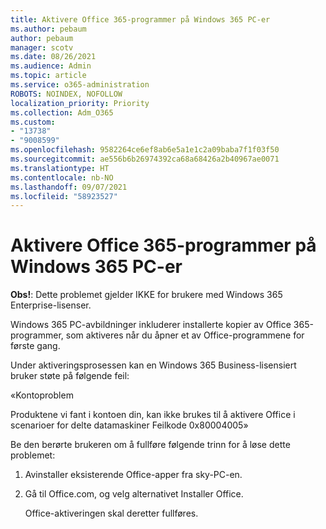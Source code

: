```yaml
---
title: Aktivere Office 365-programmer på Windows 365 PC-er
ms.author: pebaum
author: pebaum
manager: scotv
ms.date: 08/26/2021
ms.audience: Admin
ms.topic: article
ms.service: o365-administration
ROBOTS: NOINDEX, NOFOLLOW
localization_priority: Priority
ms.collection: Adm_O365
ms.custom:
- "13738"
- "9008599"
ms.openlocfilehash: 9582264ce6ef8ab6e5a1e1c2a09baba7f1f03f50
ms.sourcegitcommit: ae556b6b26974392ca68a68426a2b40967ae0071
ms.translationtype: HT
ms.contentlocale: nb-NO
ms.lasthandoff: 09/07/2021
ms.locfileid: "58923527"
---
```

# <a name="activating-office-365-applications-on-windows-365-pcs"></a>Aktivere Office 365-programmer på Windows 365 PC-er

**Obs!**: Dette problemet gjelder IKKE for brukere med Windows 365 Enterprise-lisenser.

Windows 365 PC-avbildninger inkluderer installerte kopier av Office 365-programmer, som aktiveres når du åpner et av Office-programmene for første gang.

Under aktiveringsprosessen kan en Windows 365 Business-lisensiert bruker støte på følgende feil:

«Kontoproblem

Produktene vi fant i kontoen din, kan ikke brukes til å aktivere Office i scenarioer for delte datamaskiner Feilkode 0x80004005»

Be den berørte brukeren om å fullføre følgende trinn for å løse dette problemet: 

1. Avinstaller eksisterende Office-apper fra sky-PC-en.
1. Gå til Office.com, og velg alternativet Installer Office.

    Office-aktiveringen skal deretter fullføres.
